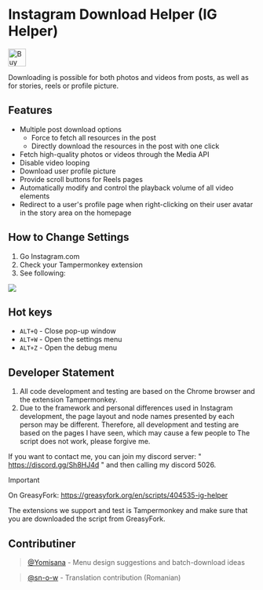 # Instagram Download Helper (IG Helper)
<a href='https://ko-fi.com/F1F1J6VZH' target='_blank'><img height='36' style='border:0px;height:36px;' src='https://storage.ko-fi.com/cdn/kofi3.png?v=3' border='0' alt='Buy Me a Coffee at ko-fi.com' /></a>

Downloading is possible for both photos and videos from posts, as well as for stories, reels or profile picture.
## Features
- Multiple post download options
  - Force to fetch all resources in the post
  - Directly download the resources in the post with one click
- Fetch high-quality photos or videos through the Media API
- Disable video looping
- Download user profile picture
- Provide scroll buttons for Reels pages
- Automatically modify and control the playback volume of all video elements
- Redirect to a user's profile page when right-clicking on their user avatar in the story area on the homepage

## How to Change Settings
1. Go Instagram.com
2. Check your Tampermonkey extension
3. See following:
<img src="https://i.imgur.com/tSSsl5K.gif" />

## Hot keys
- `ALT+Q` - Close pop-up window
- `ALT+W` - Open the settings menu
- `ALT+Z` - Open the debug menu

## Developer Statement
1. All code development and testing are based on the Chrome browser and the extension Tampermonkey.
2. Due to the framework and personal differences used in Instagram development, the page layout and node names presented by each person may be different. Therefore, all development and testing are based on the pages I have seen, which may cause a few people to The script does not work, please forgive me.

If you want to contact me, you can join my discord server: " https://discord.gg/Sh8HJ4d " and then calling my discord 5026.

> [!IMPORTANT]
> On GreasyFork: https://greasyfork.org/en/scripts/404535-ig-helper
> 
> The extensions we support and test is Tampermonkey and make sure that you are downloaded the script from GreasyFork.

## Contributiner
> [@Yomisana](https://github.com/yomisana) - 
> Menu design suggestions and batch-download ideas

> [@sn-o-w](https://github.com/sn-o-w) - 
> Translation contribution (Romanian)

